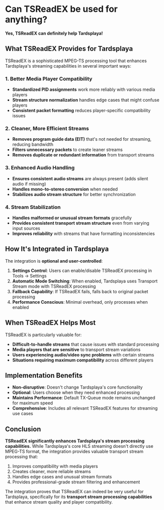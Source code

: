 # Can TSReadEX be used for anything?

**Yes, TSReadEX can definitely help Tardsplaya!** 

## What TSReadEX Provides for Tardsplaya

TSReadEX is a sophisticated MPEG-TS processing tool that enhances Tardsplaya's streaming capabilities in several important ways:

### 1. **Better Media Player Compatibility**
- **Standardized PID assignments** work more reliably with various media players
- **Stream structure normalization** handles edge cases that might confuse players
- **Consistent packet formatting** reduces player-specific compatibility issues

### 2. **Cleaner, More Efficient Streams**
- **Removes program guide data (EIT)** that's not needed for streaming, reducing bandwidth
- **Filters unnecessary packets** to create leaner streams
- **Removes duplicate or redundant information** from transport streams

### 3. **Enhanced Audio Handling**
- **Ensures consistent audio streams** are always present (adds silent audio if missing)
- **Handles mono-to-stereo conversion** when needed
- **Stabilizes audio stream structure** for better synchronization

### 4. **Stream Stabilization**
- **Handles malformed or unusual stream formats** gracefully
- **Provides consistent transport stream structure** even from varying input sources
- **Improves reliability** with streams that have formatting inconsistencies

## How It's Integrated in Tardsplaya

The integration is **optional and user-controlled**:

1. **Settings Control**: Users can enable/disable TSReadEX processing in Tools → Settings
2. **Automatic Mode Switching**: When enabled, Tardsplaya uses Transport Stream mode with TSReadEX processing
3. **Fallback Capability**: If TSReadEX fails, falls back to original packet processing
4. **Performance Conscious**: Minimal overhead, only processes when enabled

## When TSReadEX Helps Most

TSReadEX is particularly valuable for:
- **Difficult-to-handle streams** that cause issues with standard processing
- **Media players that are sensitive** to transport stream variations
- **Users experiencing audio/video sync problems** with certain streams
- **Situations requiring maximum compatibility** across different players

## Implementation Benefits

- **Non-disruptive**: Doesn't change Tardsplaya's core functionality
- **Optional**: Users choose when they need enhanced processing
- **Maintains Performance**: Default TX-Queue mode remains unchanged for maximum speed
- **Comprehensive**: Includes all relevant TSReadEX features for streaming use cases

## Conclusion

**TSReadEX significantly enhances Tardsplaya's stream processing capabilities.** While Tardsplaya's core HLS streaming doesn't directly use MPEG-TS format, the integration provides valuable transport stream processing that:

1. Improves compatibility with media players
2. Creates cleaner, more reliable streams
3. Handles edge cases and unusual stream formats
4. Provides professional-grade stream filtering and enhancement

The integration proves that TSReadEX can indeed be very useful for Tardsplaya, specifically for its **transport stream processing capabilities** that enhance stream quality and player compatibility.